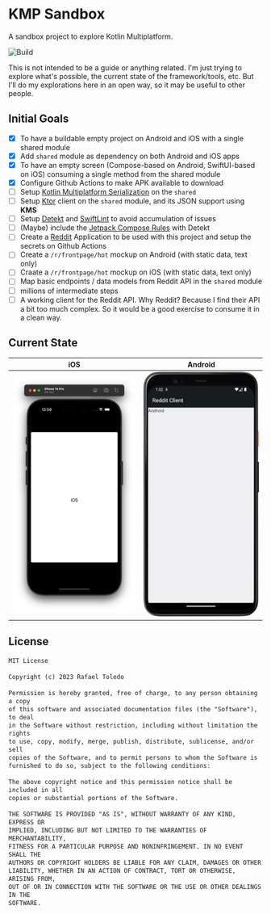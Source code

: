 # KMP Sandbox

A sandbox project to explore Kotlin Multiplatform.

![Build](https://github.com/rafaeltoledo/kmp-sandbox/workflows/build/badge.svg)

This is not intended to be a guide or anything related. I'm just trying to explore what's possible, the current state of the framework/tools, etc. But I'll do my explorations here in an open way, so it may be useful to other people.

## Initial Goals

- [x] To have a buildable empty project on Android and iOS with a single shared module
- [x] Add `shared` module as dependency on both Android and iOS apps
- [x] To have an empty screen (Compose-based on Android, SwiftUI-based on iOS) consuming a single method from the shared module
- [x] Configure Github Actions to make APK available to download
- [ ] Setup [Kotlin Multiplatform Serialization](https://github.com/Kotlin/kotlinx.serialization) on the `shared`
- [ ] Setup [Ktor](https://ktor.io/) client on the `shared` module, and its JSON support using **KMS**
- [ ] Setup [Detekt](https://detekt.dev/) and [SwiftLint](https://realm.github.io/SwiftLint/) to avoid accumulation of issues
- [ ] (Maybe) include the [Jetpack Compose Rules](https://mrmans0n.github.io/compose-rules/detekt/) with Detekt
- [ ] Create a [Reddit](https://www.reddit.com/dev/api/) Application to be used with this project and setup the secrets on Github Actions
- [ ] Create a `/r/frontpage/hot` mockup on Android (with static data, text only)
- [ ] Craate a `/r/frontpage/hot` mockup on iOS (with static data, text only)
- [ ] Map basic endpoints / data models from Reddit API in the `shared` module
- [ ] millions of intermediate steps
- [ ] A working client for the Reddit API. Why Reddit? Because I find their API a bit too much complex. So it would be a good exercise to consume it in a clean way.

## Current State

| iOS | Android |
| --- | --- |
 | ![ios.png](screenshots/ios.png) | ![android.png](screenshots/android.png) |

## License

```
MIT License

Copyright (c) 2023 Rafael Toledo

Permission is hereby granted, free of charge, to any person obtaining a copy
of this software and associated documentation files (the "Software"), to deal
in the Software without restriction, including without limitation the rights
to use, copy, modify, merge, publish, distribute, sublicense, and/or sell
copies of the Software, and to permit persons to whom the Software is
furnished to do so, subject to the following conditions:

The above copyright notice and this permission notice shall be included in all
copies or substantial portions of the Software.

THE SOFTWARE IS PROVIDED "AS IS", WITHOUT WARRANTY OF ANY KIND, EXPRESS OR
IMPLIED, INCLUDING BUT NOT LIMITED TO THE WARRANTIES OF MERCHANTABILITY,
FITNESS FOR A PARTICULAR PURPOSE AND NONINFRINGEMENT. IN NO EVENT SHALL THE
AUTHORS OR COPYRIGHT HOLDERS BE LIABLE FOR ANY CLAIM, DAMAGES OR OTHER
LIABILITY, WHETHER IN AN ACTION OF CONTRACT, TORT OR OTHERWISE, ARISING FROM,
OUT OF OR IN CONNECTION WITH THE SOFTWARE OR THE USE OR OTHER DEALINGS IN THE
SOFTWARE.
```
